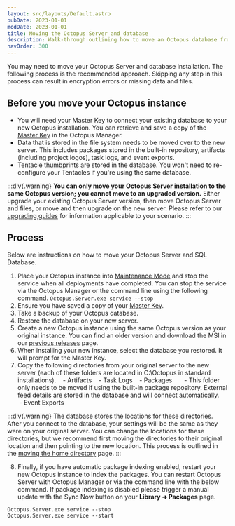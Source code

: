 ```yaml
---
layout: src/layouts/Default.astro
pubDate: 2023-01-01
modDate: 2023-01-01
title: Moving the Octopus Server and database
description: Walk-through outlining how to move an Octopus database from one server to another.
navOrder: 300
---
```


You may need to move your Octopus Server and database installation. The following process is the recommended approach. Skipping any step in this process can result in encryption errors or missing data and files.

## Before you move your Octopus instance
- You will need your Master Key to connect your existing database to your new Octopus installation. You can retrieve and save a copy of the [Master Key](/docs/security/data-encryption) in the Octopus Manager.
- Data that is stored in the file system needs to be moved over to the new server. This includes packages stored in the built-in repository, artifacts (including project logos), task logs, and event exports.
- Tentacle thumbprints are stored in the database. You won't need to re-configure your Tentacles if you're using the same database.

:::div{.warning}
**You can only move your Octopus Server installation to the same Octopus version; you cannot move to an upgraded version.** Either upgrade your existing Octopus Server version, then move Octopus Server and files, or move and then upgrade on the new server. Please refer to our [upgrading guides](/docs/administration/upgrading) for information applicable to your scenario.
:::

## Process

Below are instructions on how to move your Octopus Server and SQL Database.

1. Place your Octopus instance into [Maintenance Mode](/docs/administration/managing-infrastructure/maintenance-mode) and stop the service when all deployments have completed. You can stop the service via the Octopus Manager or the command line using the following command.
`Octopus.Server.exe service --stop`
2. Ensure you have saved a copy of your [Master Key](/docs/security/data-encryption#your-master-key).
3. Take a backup of your Octopus database.
4. Restore the database on your new server.
5. Create a new Octopus instance using the same Octopus version as your original instance. You can find an older version and download the MSI in our [previous releases](https://octopus.com/downloads/previous) page.
6. When installing your new instance, select the database you restored. It will prompt for the Master Key.
7. Copy the following directories from your original server to the new server (each of these folders are located in C:\Octopus in standard installations).
   - Artifacts
   - Task Logs
   - Packages
      - This folder only needs to be moved if using the built-in package repository. External feed details are stored in the database and will connect automatically.
   - Event Exports

:::div{.warning}
The database stores the locations for these directories. After you connect to the database, your settings will be the same as they were on your original server. You can change the locations for these directories, but we recommend first moving the directories to their original location and then pointing to the new location. This process is outlined in the [moving the home directory](/docs/administration/managing-infrastructure/moving-your-octopus/move-the-home-directory) page.
:::

8. Finally, if you have automatic package indexing enabled, restart your new Octopus instance to index the packages. You can restart Octopus Server with Octopus Manager or via the command line with the below command. If package indexing is disabled please trigger a manual update with the Sync Now button on your **Library ➜ Packages** page.
```
Octopus.Server.exe service --stop
Octopus.Server.exe service --start
```
